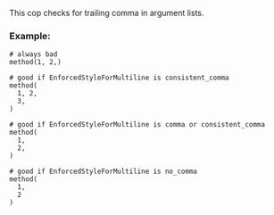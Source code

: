 This cop checks for trailing comma in argument lists.

### Example:
    # always bad
    method(1, 2,)

    # good if EnforcedStyleForMultiline is consistent_comma
    method(
      1, 2,
      3,
    )

    # good if EnforcedStyleForMultiline is comma or consistent_comma
    method(
      1,
      2,
    )

    # good if EnforcedStyleForMultiline is no_comma
    method(
      1,
      2
    )